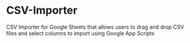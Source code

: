 # CSV-Importer
CSV Importer for Google Sheets that allows users to drag and drop CSV files and select columns to import using Google App Scripts
